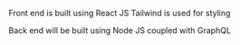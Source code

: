 Front end is built using React JS
Tailwind is used for styling

Back end will be built using Node JS coupled with GraphQL
